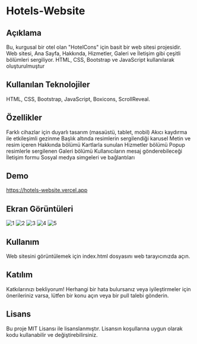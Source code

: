 
# Hotels-Website

## Açıklama
Bu, kurgusal bir otel olan "HotelCons" için basit bir web sitesi projesidir. Web sitesi, Ana Sayfa, Hakkında, Hizmetler, Galeri ve İletişim gibi çeşitli bölümleri sergiliyor. HTML, CSS, Bootstrap ve JavaScript kullanılarak oluşturulmuştur

## Kullanılan Teknolojiler
HTML,
CSS,
Bootstrap,
JavaScript,
Boxicons,
ScrollReveal.

## Özellikler
Farklı cihazlar için duyarlı tasarım (masaüstü, tablet, mobil)
Akıcı kaydırma ile etkileşimli gezinme
Başlık altında resimlerin sergilendiği karusel
Metin ve resim içeren Hakkında bölümü
Kartlarla sunulan Hizmetler bölümü
Popup resimlerle sergilenen Galeri bölümü
Kullanıcıların mesaj gönderebileceği İletişim formu
Sosyal medya simgeleri ve bağlantıları

## Demo
https://hotels-website.vercel.app

## Ekran Görüntüleri

![1](https://github.com/measses/Hotels-Website/assets/67739721/68a2ac70-ac57-47bb-89c9-1aa39cc72972)
![2](https://github.com/measses/Hotels-Website/assets/67739721/c28e2e17-a9a9-4586-a442-3c4c55d4bd3a)
![3](https://github.com/measses/Hotels-Website/assets/67739721/5345defb-dc1e-4eb3-8d06-45295364abb2)
![4](https://github.com/measses/Hotels-Website/assets/67739721/d0843491-0e1b-41a7-9a54-e47051d8ea21)
![5](https://github.com/measses/Hotels-Website/assets/67739721/8deddebf-a205-4d47-bf1c-25f2cc4a0ec3)




## Kullanım
Web sitesini görüntülemek için index.html dosyasını web tarayıcınızda açın.

## Katılım
Katkılarınızı bekliyorum! Herhangi bir hata bulursanız veya iyileştirmeler için önerileriniz varsa, lütfen bir konu açın veya bir pull talebi gönderin.

## Lisans
Bu proje MIT Lisansı ile lisanslanmıştır. Lisansın koşullarına uygun olarak kodu kullanabilir ve değiştirebilirsiniz.


